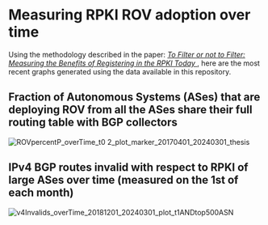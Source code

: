 # Measuring RPKI ROV adoption over time

Using the methodology described in the paper: [*To Filter or not to Filter: Measuring the Benefits of Registering in the RPKI Today* ](https://faculty.cc.gatech.edu/~ctestart8/RPKIfiltering.html), here are the most recent graphs generated using the data available in this repository.

## Fraction of Autonomous Systems (ASes) that are deploying ROV from all the ASes share their full routing table with BGP collectors 
![ROVpercentP_overTime_t0 2_plot_marker_20170401_20240301_thesis](https://github.com/ctestart/BGP-RPKI-ROV/assets/11929539/16ee8436-637a-48b8-ba5d-16360909dcd4)


## IPv4 BGP routes invalid with respect to RPKI of large ASes over time (measured on the 1st of each month)
![v4Invalids_overTime_20181201_20240301_plot_t1ANDtop500ASN](https://github.com/ctestart/BGP-RPKI-ROV/assets/11929539/b945b2fd-7672-41c5-85b4-54cff8f83178)


